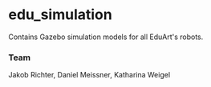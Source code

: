 # edu_simulation

Contains Gazebo simulation models for all EduArt's robots.

### Team
Jakob Richter, Daniel Meissner, Katharina Weigel
